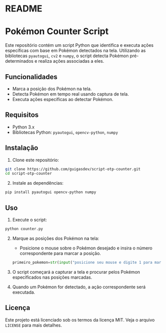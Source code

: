 # README

# Pokémon Counter Script

Este repositório contém um script Python que identifica e executa ações específicas com base em Pokémon detectados na tela. Utilizando as bibliotecas `pyautogui`, `cv2` e `numpy`, o script detecta Pokémon pré-determinados e realiza ações associadas a eles.

## Funcionalidades

- Marca a posição dos Pokémon na tela.
- Detecta Pokémon em tempo real usando captura de tela.
- Executa ações específicas ao detectar Pokémon.

## Requisitos

- Python 3.x
- Bibliotecas Python: `pyautogui`, `opencv-python`, `numpy`

## Instalação

1. Clone este repositório:

```bash
git clone https://github.com/guigasdev/script-otp-counter.git
cd script-otp-counter
```

2. Instale as dependências:

```bash
pip install pyautogui opencv-python numpy
```

## Uso

1. Execute o script:

```bash
python counter.py
```

2. Marque as posições dos Pokémon na tela:

    - Posicione o mouse sobre o Pokémon desejado e insira o número correspondente para marcar a posição.
    
    ```python
    primeiro_pokemon=str(input("posicione seu mouse e digite 1 para marcar posicao do primeiro pokémon: "))
    ```

3. O script começará a capturar a tela e procurar pelos Pokémon especificados nas posições marcadas.

4. Quando um Pokémon for detectado, a ação correspondente será executada.



## Licença

Este projeto está licenciado sob os termos da licença MIT. Veja o arquivo `LICENSE` para mais detalhes.